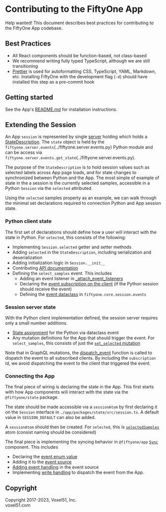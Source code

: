 # Contributing to the FiftyOne App

Help wanted! This document describes best practices for contributing to the
FiftyOne App codebase.

## Best Practices

-   All React components should be function-based, not class-based
-   We recommend writing fully typed TypeScript, although we are still
    transitioning
-   [Prettier](https://prettier.io/) is used for autoformatting CSS,
    TypeScript, YAML, Markdown, etc. Installing FiftyOne with the development
    flag (`-d`) should have installed this step as a pre-commit hook

## Getting started

See the App's [README.md](README.md) for installation instructions.

## Extending the Session

An App `session` is represented by single [server](../fiftyone/server/main.py)
holding which holds a [StateDescription](../fiftyone/core/state.py). The
`state` object is held by the
`fiftyone.server.events`(../fiftyone.server.events.py) Python module and can be
access via `fiftyone.server.events.get_state`(../fiftyone.server.events.py).

The purpose of the `StateDescription` is to hold session values such as
selected labels across App page loads, and for state changes to synchronized
between Python and the App. The most simple of example of state in the a
session is the currently selected samples, accessible in a Python `Session` via
the `selected` attributed.

Using the `selected` samples property as an example, we can walk through the
minimal set declarations required to connection Python and App session state.

### Python client state

The first set of declarations should define how a user will interact with the
state in Python. For `selected`, this consists of the following:

-   Implementing `Session.selected` getter and setter methods
-   Adding `selected` in the `StateDescription`, including serialization and
    deserialization
-   Adding initialization logic in `Session.__init__`
-   Contributing
    [API documentation](https://docs.voxel51.com/api/fiftyone.core.session.html)
-   Defining the `select_samples` event. This includes
    -   Adding an event listener in
        [\_attach_event_listeners](https://github.com/voxel51/fiftyone/blob/9502b4c9d948791fadbe55096c2a2a8605db795c/fiftyone/core/session/session.py#L1123)
    -   Declaring the
        [event subscription on the client](https://github.com/voxel51/fiftyone/blob/9502b4c9d948791fadbe55096c2a2a8605db795c/fiftyone/core/session/client.py#L94)
        (if the Python session should receive the event)
    -   Defining the
        [event dataclass](https://github.com/voxel51/fiftyone/blob/9502b4c9d948791fadbe55096c2a2a8605db795c/fiftyone/core/session/events.py#L143)
        in `fiftyone.core.session.events`

### Session server state

With the Python client implementation defined, the session server requires only
a small number additions.

-   [State assignment](https://github.com/voxel51/fiftyone/blob/9502b4c9d948791fadbe55096c2a2a8605db795c/fiftyone/server/events.py#L72)
    for the Python via dataclass event
-   Any mutation definitions for the App that should trigger the event. For
    `select_samples`, this consists of just the
    [`set_selected` mutation](https://github.com/voxel51/fiftyone/blob/9502b4c9d948791fadbe55096c2a2a8605db795c/fiftyone/server/mutation.py#L131)

Note that in GraphQL mutations, the
[dispatch_event](https://github.com/voxel51/fiftyone/blob/9502b4c9d948791fadbe55096c2a2a8605db795c/fiftyone/server/events.py#L55)
function is called to dispatch the event to all subscribed clients. By
including the `subscription` id, we avoid dispatching the event to the client
that triggered the event.

### Connecting the App

The final piece of wiring is declaring the state in the App. This first starts
with how App components will interact with the state via the `@fiftyone/state`
package.

The state should be made accessible via a `sessionAtom` by first declaring it
on the `Session` interface in `./app/packages/state/src/session.ts`. A default
value in `SESSION_DEFAULT` can also be added.

A `sessionAtom` should then be created. For `selected`, this is
[`selectedSamples`](https://github.com/voxel51/fiftyone/blob/9502b4c9d948791fadbe55096c2a2a8605db795c/app/packages/state/src/recoil/atoms.ts#L199)
atom (consist naming should be considered)

The final piece is implementing the syncing behavior in `@fiftyone/app`
[`Sync`](https://github.com/voxel51/fiftyone/blob/routing/app/packages/app/src/Sync.tsx)
component. This includes

-   Declaring the
    [event enum value](https://github.com/voxel51/fiftyone/blob/9502b4c9d948791fadbe55096c2a2a8605db795c/app/packages/app/src/Sync.tsx#L48)
-   Adding it to the
    [event source](https://github.com/voxel51/fiftyone/blob/9502b4c9d948791fadbe55096c2a2a8605db795c/app/packages/app/src/Sync.tsx#L189)
-   [Adding event handling](https://github.com/voxel51/fiftyone/blob/9502b4c9d948791fadbe55096c2a2a8605db795c/app/packages/app/src/Sync.tsx#L130)
    in the event source
-   Implementing
    [write handling](https://github.com/voxel51/fiftyone/blob/9502b4c9d948791fadbe55096c2a2a8605db795c/app/packages/app/src/Sync.tsx#L444)
    to dispatch the event from the App.

## Copyright

Copyright 2017-2023, Voxel51, Inc.<br> voxel51.com
